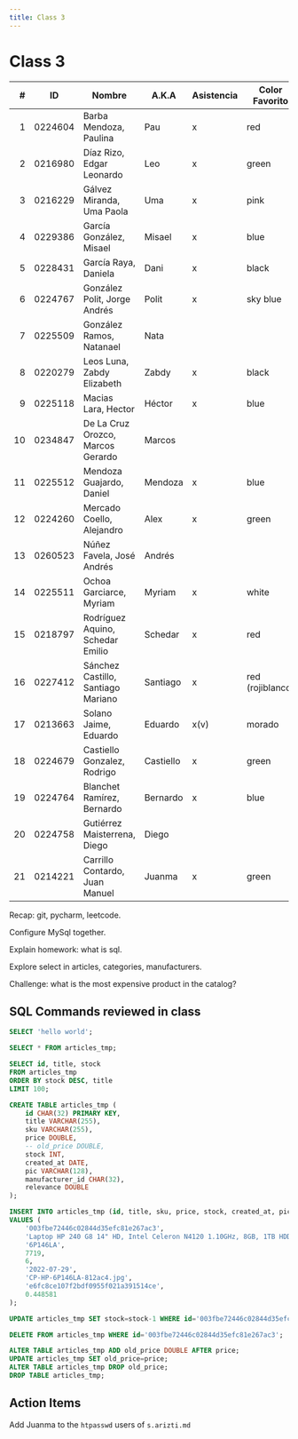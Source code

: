 ```yaml
---
title: Class 3
---
```

Class 3
=======

|  # | ID      | Nombre                             | A.K.A     | Asistencia | Color Favorito   |
|---:|---------|------------------------------------|-----------|------------|------------------|
|  1 | 0224604 | Barba Mendoza, Paulina             | Pau       | x          | red              |
|  2 | 0216980 | Díaz Rizo, Edgar Leonardo          | Leo       | x          | green            | 
|  3 | 0216229 | Gálvez Miranda, Uma Paola          | Uma       | x          | pink             | 
|  4 | 0229386 | García González, Misael            | Misael    | x          | blue             |
|  5 | 0228431 | García Raya, Daniela               | Dani      | x          | black            |
|  6 | 0224767 | González Polit, Jorge Andrés       | Polit     | x          | sky blue         | 
|  7 | 0225509 | González Ramos, Natanael           | Nata      |            |                  | 
|  8 | 0220279 | Leos Luna, Zabdy Elizabeth         | Zabdy     | x          | black            |
|  9 | 0225118 | Macias Lara, Hector                | Héctor    | x          | blue             |
| 10 | 0234847 | De La Cruz Orozco, Marcos Gerardo  | Marcos    |            |                  |
| 11 | 0225512 | Mendoza Guajardo, Daniel           | Mendoza   | x          | blue             |
| 12 | 0224260 | Mercado Coello, Alejandro          | Alex      | x          | green            | 
| 13 | 0260523 | Núñez Favela, José Andrés          | Andrés    |            |                  |
| 14 | 0225511 | Ochoa Garciarce, Myriam            | Myriam    | x          | white            | 
| 15 | 0218797 | Rodríguez Aquino, Schedar Emilio   | Schedar   | x          | red              | 
| 16 | 0227412 | Sánchez Castillo, Santiago Mariano | Santiago  | x          | red (rojiblanco) |
| 17 | 0213663 | Solano Jaime, Eduardo              | Eduardo   | x(v)       | morado           |
| 18 | 0224679 | Castiello Gonzalez, Rodrigo        | Castiello | x          | green            |
| 19 | 0224764 | Blanchet Ramírez, Bernardo         | Bernardo  | x          | blue             |
| 20 | 0224758 | Gutiérrez Maisterrena, Diego       | Diego     |            |                  |
| 21 | 0214221 | Carrillo Contardo, Juan Manuel     | Juanma    | x          | green            |

Recap: git, pycharm, leetcode.

Configure MySql together.

Explain homework: what is sql.

Explore select in articles, categories, manufacturers.

Challenge: what is the most expensive product in the catalog?

SQL Commands reviewed in class
------------------------------

```sql
SELECT 'hello world';

SELECT * FROM articles_tmp;

SELECT id, title, stock
FROM articles_tmp
ORDER BY stock DESC, title
LIMIT 100;

CREATE TABLE articles_tmp (
    id CHAR(32) PRIMARY KEY,
    title VARCHAR(255),
    sku VARCHAR(255),
    price DOUBLE,
    -- old_price DOUBLE,
    stock INT,
    created_at DATE,
    pic VARCHAR(128),
    manufacturer_id CHAR(32),
    relevance DOUBLE
);

INSERT INTO articles_tmp (id, title, sku, price, stock, created_at, pic, manufacturer_id, relevance)
VALUES (
    '003fbe72446c02844d35efc81e267ac3',
    'Laptop HP 240 G8 14" HD, Intel Celeron N4120 1.10GHz, 8GB, 1TB HDD, Windows 11 Home 64-bit, Español, Negro',
    '6P146LA',
    7719,
    6,
    '2022-07-29',
    'CP-HP-6P146LA-812ac4.jpg',
    'e6fc8ce107f2bdf0955f021a391514ce',
    0.448581
);

UPDATE articles_tmp SET stock=stock-1 WHERE id='003fbe72446c02844d35efc81e267ac3';

DELETE FROM articles_tmp WHERE id='003fbe72446c02844d35efc81e267ac3';

ALTER TABLE articles_tmp ADD old_price DOUBLE AFTER price;
UPDATE articles_tmp SET old_price=price;
ALTER TABLE articles_tmp DROP old_price;
DROP TABLE articles_tmp;
```

Action Items
------------

Add Juanma to the `htpasswd` users of `s.arizti.md`
